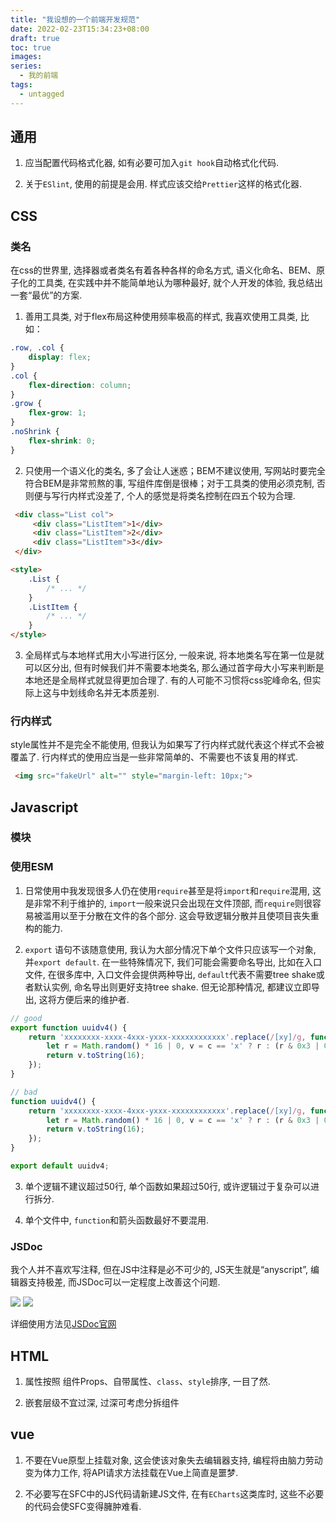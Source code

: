```yaml
---
title: "我设想的一个前端开发规范"
date: 2022-02-23T15:34:23+08:00
draft: true
toc: true
images:
series:
  - 我的前端
tags:
  - untagged
---
```


## 通用

1. 应当配置代码格式化器, 如有必要可加入`git hook`自动格式化代码.

2. 关于`ESlint`, 使用的前提是会用. 样式应该交给`Prettier`这样的格式化器.

## CSS

### 类名

在css的世界里, 选择器或者类名有着各种各样的命名方式, 语义化命名、BEM、原子化的工具类, 在实践中并不能简单地认为哪种最好, 就个人开发的体验, 我总结出一套“最优”的方案. 

1. 善用工具类,  对于flex布局这种使用频率极高的样式, 我喜欢使用工具类, 比如：

```css
.row, .col {
    display: flex;
}
.col {
    flex-direction: column;
}
.grow {
    flex-grow: 1;
}
.noShrink {
    flex-shrink: 0;
}
```

2. 只使用一个语义化的类名, 多了会让人迷惑；BEM不建议使用, 写网站时要完全符合BEM是非常煎熬的事, 写组件库倒是很棒；对于工具类的使用必须克制, 否则便与写行内样式没差了, 个人的感觉是将类名控制在四五个较为合理. 

```html
 <div class="List col">
     <div class="ListItem">1</div>
     <div class="ListItem">2</div>
     <div class="ListItem">3</div>
 </div>

<style>
    .List {
        /* ... */
    }
    .ListItem {
        /* ... */
    }
</style>
```

3. 全局样式与本地样式用大小写进行区分, 一般来说, 将本地类名写在第一位是就可以区分出, 但有时候我们并不需要本地类名, 那么通过首字母大小写来判断是本地还是全局样式就显得更加合理了. 有的人可能不习惯将css驼峰命名, 但实际上这与中划线命名并无本质差别. 

### 行内样式

style属性并不是完全不能使用, 但我认为如果写了行内样式就代表这个样式不会被覆盖了. 行内样式的使用应当是一些非常简单的、不需要也不该复用的样式. 

```html
 <img src="fakeUrl" alt="" style="margin-left: 10px;">
```

## Javascript

### 模块

### 使用ESM

1. 日常使用中我发现很多人仍在使用`require`甚至是将`import`和`require`混用, 这是非常不利于维护的, `import`一般来说只会出现在文件顶部, 而`require`则很容易被滥用以至于分散在文件的各个部分. 这会导致逻辑分散并且使项目丧失重构的能力. 

2. `export` 语句不该随意使用, 我认为大部分情况下单个文件只应该写一个对象, 并`export default`. 在一些特殊情况下, 我们可能会需要命名导出, 比如在入口文件, 在很多库中, 入口文件会提供两种导出, `default`代表不需要tree shake或者默认实例, 命名导出则更好支持tree shake. 但无论那种情况, 都建议立即导出, 这将方便后来的维护者. 

```javascript
// good
export function uuidv4() {
    return 'xxxxxxxx-xxxx-4xxx-yxxx-xxxxxxxxxxxx'.replace(/[xy]/g, function(c) {
        let r = Math.random() * 16 | 0, v = c == 'x' ? r : (r & 0x3 | 0x8);
        return v.toString(16);
    });
}

// bad
function uuidv4() {
    return 'xxxxxxxx-xxxx-4xxx-yxxx-xxxxxxxxxxxx'.replace(/[xy]/g, function(c) {
        let r = Math.random() * 16 | 0, v = c == 'x' ? r : (r & 0x3 | 0x8);
        return v.toString(16);
    });
}

export default uuidv4;
```

3. 单个逻辑不建议超过50行, 单个函数如果超过50行, 或许逻辑过于复杂可以进行拆分. 

4. 单个文件中, `function`和箭头函数最好不要混用. 

### JSDoc

我个人并不喜欢写注释, 但在JS中注释是必不可少的, JS天生就是“anyscript”, 编辑器支持极差, 而JSDoc可以一定程度上改善这个问题. 

![](/img/Screenshot_20220223_163758.png)
![](/img/Screenshot_20220223_163836.png)

详细使用方法见[JSDoc官网](https://jsdoc.app/)

## HTML

1. 属性按照 组件Props、自带属性、`class`、`style`排序, 一目了然. 

2. 嵌套层级不宜过深, 过深可考虑分拆组件

## vue

1. 不要在Vue原型上挂载对象, 这会使该对象失去编辑器支持, 编程将由脑力劳动变为体力工作, 将API请求方法挂载在Vue上简直是噩梦. 

2. 不必要写在SFC中的JS代码请新建JS文件, 在有`ECharts`这类库时, 这些不必要的代码会使SFC变得臃肿难看.
